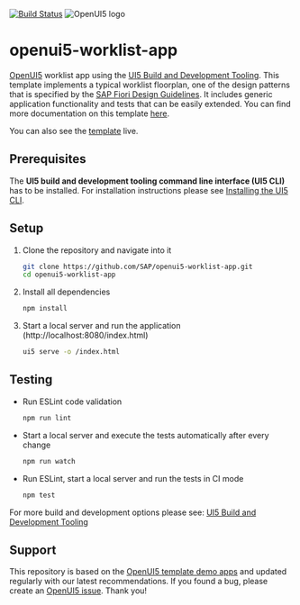 [![Build Status](https://travis-ci.org/SAP/openui5-worklist-app.svg?branch=master)](https://travis-ci.org/SAP/openui5-worklist-app)
![OpenUI5 logo](http://openui5.org/images/OpenUI5_new_big_side.png)

# openui5-worklist-app
[OpenUI5](https://github.com/SAP/openui5) worklist app using the 
[UI5 Build and Development Tooling](https://github.com/SAP/ui5-tooling). 
This template implements a typical worklist floorplan, one of the design patterns that is specified by the [SAP Fiori Design Guidelines](https://experience.sap.com/fiori-design/). 
It includes generic application functionality and tests that can be easily extended. You can find more documentation on this template [here](https://openui5.hana.ondemand.com/#/topic/a77f2d29299247f8a3e30226507b1765).

You can also see the [template](http://sap.github.io/openui5-worklist-app/test/mockServer.html) live.

## Prerequisites
The **UI5 build and development tooling command line interface (UI5 CLI)** has to be installed.
For installation instructions please see [Installing the UI5 CLI](https://github.com/SAP/ui5-tooling#installing-the-ui5-cli).

## Setup
1. Clone the repository and navigate into it
    ```sh
    git clone https://github.com/SAP/openui5-worklist-app.git
    cd openui5-worklist-app
    ```
1. Install all dependencies
    ```sh
    npm install
    ```

1. Start a local server and run the application (http://localhost:8080/index.html)
    ```sh
    ui5 serve -o /index.html
    ```

## Testing
* Run ESLint code validation
    ```sh
    npm run lint
    ```
* Start a local server and execute the tests automatically after every change
    ```sh
    npm run watch
    ```
* Run ESLint, start a local server and run the tests in CI mode
    ```sh
    npm test
    ```

For more build and development options please see: [UI5 Build and Development Tooling](https://github.com/SAP/ui5-tooling)

## Support
This repository is based on the [OpenUI5 template demo apps](https://openui5.hana.ondemand.com/demoapps.html) and updated regularly with our latest recommendations. 
If you found a bug, please create an [OpenUI5 issue](https://github.com/sap/openui5/issues). Thank you!
